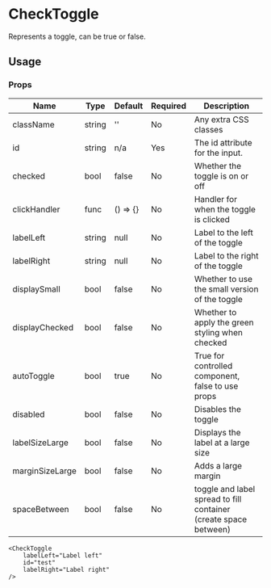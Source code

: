# CheckToggle
Represents a toggle, can be true or false.

## Usage

### Props

| Name                  | Type          | Default       | Required | Description                                         |
| --------------------- |-------------- | ------------- | -------- |---------------------------------------------------- |
| className             | string        | ''            | No       | Any extra CSS classes                               |
| id                    | string        | n/a           | Yes      | The id attribute for the input.                     |
| checked               | bool          | false         | No       | Whether the toggle is on or off                     |
| clickHandler          | func          | () => {}      | No       | Handler for when the toggle is clicked              |
| labelLeft             | string        | null          | No       | Label to the left of the toggle                     |
| labelRight            | string        | null          | No       | Label to the right of the toggle                    |
| displaySmall          | bool          | false         | No       | Whether to use the small version of the toggle      |
| displayChecked        | bool          | false         | No       | Whether to apply the green styling when checked     |
| autoToggle            | bool          | true          | No       | True for controlled component, false to use props   |
| disabled              | bool          | false         | No       | Disables the toggle                                 |
| labelSizeLarge        | bool          | false         | No       | Displays the label at a large size                  |
| marginSizeLarge       | bool          | false         | No       | Adds a large margin                                 |
| spaceBetween       | bool          | false         | No       | toggle and label spread to fill container (create space between)                                 |

```
<CheckToggle 
    labelLeft="Label left" 
    id="test" 
    labelRight="Label right" 
/>
```
